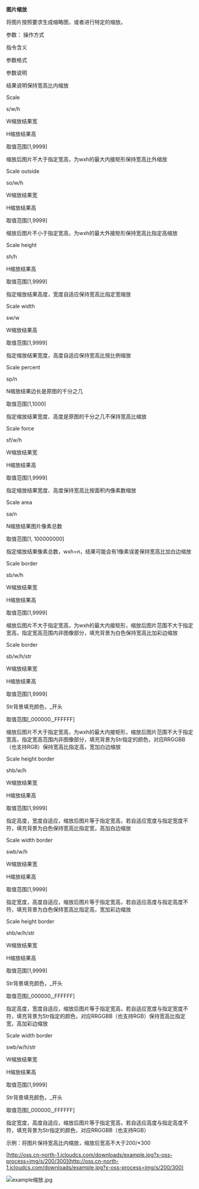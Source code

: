 **图片缩放**

将图片按照要求生成缩略图，或者进行特定的缩放。

参数：
操作方式

指令含义

参数格式

参数说明

结果说明保持宽高比内缩放

Scale

s/w/h

W缩放结果宽

H缩放结果高

取值范围[1,9999]

缩放后图片不大于指定宽高，为wxh的最大内接矩形保持宽高比外缩放

Scale outside

so/w/h

W缩放结果宽

H缩放结果高

取值范围[1,9999]

缩放后图片不小于指定宽高，为wxh的最大外接矩形保持宽高比指定高缩放

Scale height

sh/h

H缩放结果高

取值范围[1,9999]

指定缩放结果高度，宽度自适应保持宽高比指定宽缩放

Scale width

sw/w

W缩放结果高

取值范围[1,9999]

指定缩放结果宽度，高度自适应保持宽高比按比例缩放

Scale percent

sp/n

N缩放结果边长是原图的千分之几

取值范围[1,1000]

指定缩放结果宽度、高度是原图的千分之几不保持宽高比缩放

Scale force

sf/w/h

W缩放结果宽

H缩放结果高

取值范围[1,9999]

指定缩放结果宽度、高度保持宽高比按面积内像素数缩放

Scale area

sa/n

N缩放结果图片像素总数

取值范围[1, 100000000]

指定缩放结果像素总数，wxh=n，结果可能会有1像素误差保持宽高比加白边缩放

Scale border

sb/w/h

W缩放结果宽

H缩放结果高

取值范围[1,9999]

缩放后图片不大于指定宽高，为wxh的最大内接矩形，缩放后图片范围不大于指定宽高，指定宽高范围内非图像部分，填充背景为白色保持宽高比加彩边缩放

Scale border

sb/w/h/str

W缩放结果宽

H缩放结果高

取值范围[1,9999]

Str背景填充颜色，_开头

取值范围[_000000,_FFFFFF]

缩放后图片不大于指定宽高，为wxh的最大内接矩形，缩放后图片范围不大于指定宽高，指定宽高范围内非图像部分，填充背景为Str指定的颜色，对应RRGGBB（也支持RGB）保持宽高比指定高，宽加白边缩放

Scale height border

shb/w/h

W缩放结果宽

H缩放结果高

取值范围[1,9999]

指定高度，宽度自适应，缩放后图片等于指定宽高，若自适应宽度与指定宽度不符，填充背景为白色保持宽高比指定宽，高加白边缩放

Scale width border

swb/w/h

W缩放结果宽

H缩放结果高

取值范围[1,9999]

指定宽度，高度自适应，缩放后图片等于指定宽高，若自适应高度与指定高度不符，填充背景为白色保持宽高比指定高，宽加彩边缩放

Scale height border

shb/w/h/str

W缩放结果宽

H缩放结果高

取值范围[1,9999]

Str背景填充颜色，_开头

取值范围[_000000,_FFFFFF]

指定高度，宽度自适应，缩放后图片等于指定宽高，若自适应宽度与指定宽度不符，填充背景为Str指定的颜色，对应RRGGBB（也支持RGB）保持宽高比指定宽，高加彩边缩放

Scale width border

swb/w/h/str

W缩放结果宽

H缩放结果高

取值范围[1,9999]

Str背景填充颜色，_开头

取值范围[_000000,_FFFFFF]

指定宽度，高度自适应，缩放后图片等于指定宽高，若自适应高度与指定高度不符，填充背景为Str指定的颜色，对应RRGGBB（也支持RGB）

示例：将图片保持宽高比内缩放，缩放后宽高不大于200/*300

[http://oss.cn-north-1.jcloudcs.com/downloads/example.jpg?x-oss-process=img/s/200/300](http://oss.cn-north-1.jcloudcs.com/downloads/example.jpg?x-oss-process=img/s/200/300)

![example缩放.jpg](https://img1.jcloudcs.com/cms/e8e0a1ec-9f00-4f9c-80c5-b42451acfd1720171216144004.jpg)